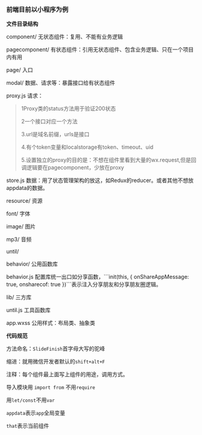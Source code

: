 ### 前端目前以小程序为例

**文件目录结构**

component/ 无状态组件：复用、不能有业务逻辑

pagecomponent/ 有状态组件：引用无状态组件、包含业务逻辑、只在一个项目内有用

page/ 入口

modal/ 数据、请求等：暴露接口给有状态组件

proxy.js 请求：

> 1Proxy类的status方法用于验证200状态
>
> 2一个接口对应一个方法
>
> 3.url是域名前缀，urls是接口
>
> 4.有个token变量和localstorage有token、timeout、uid
>
> 5.设置独立的proxy的目的是：不想在组件里看到大量的wx.request,但是回调逻辑要在pagecomponent，少放在proxy

store.js 数据：用了状态管理架构的放这，如Redux的reducer。或者其他不想放appdata的数据。

resource/ 资源

font/ 字体

image/ 图片

mp3/ 音频

until/

behavior/ 公用函数库

behavior.js 配置库统一出口如分享函数，```init(this, { onShareAppMessage: true, onsharecof: true })``\`表示注入分享朋友和分享朋友圈逻辑。

lib/ 三方库

until.js 工具函数库

app.wxss 公用样式：布局类、抽象类

**代码规范**

方法命名：`SlideFinish`首字母大写的驼峰

缩进：就用微信开发者默认的`shift+alt+F`

注释：每个组件最上面写上组件的用途，调用方式。

导入模块用 `import from` 不用`require`

用`let/const`不用`var`

`appdata`表示`app`全局变量

`that`表示当前组件

